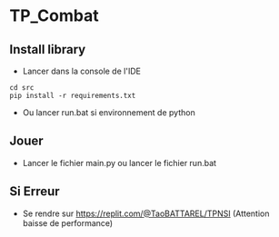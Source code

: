 # TP_Combat



## Install library
- Lancer dans la console de l'IDE
```
cd src
pip install -r requirements.txt
```
- Ou lancer run.bat si environnement de python

## Jouer

- Lancer le fichier main.py ou lancer le fichier run.bat

## Si Erreur

- Se rendre sur https://replit.com/@TaoBATTAREL/TPNSI (Attention baisse de performance)

